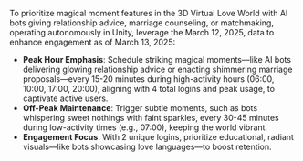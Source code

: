 To prioritize magical moment features in the 3D Virtual Love World with AI bots giving relationship advice, marriage counseling, or matchmaking, operating autonomously in Unity, leverage the March 12, 2025, data to enhance engagement as of March 13, 2025:

* **Peak Hour Emphasis**: Schedule striking magical moments—like AI bots delivering glowing relationship advice or enacting shimmering marriage proposals—every 15-20 minutes during high-activity hours (06:00, 10:00, 17:00, 20:00), aligning with 4 total logins and peak usage, to captivate active users.  
* **Off-Peak Maintenance**: Trigger subtle moments, such as bots whispering sweet nothings with faint sparkles, every 30-45 minutes during low-activity times (e.g., 07:00), keeping the world vibrant.  
* **Engagement Focus**: With 2 unique logins, prioritize educational, radiant visuals—like bots showcasing love languages—to boost retention.


